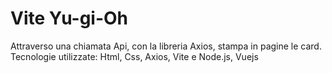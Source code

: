# Vite Yu-gi-Oh

Attraverso una chiamata Api, con la libreria Axios, stampa in pagine le card.
Tecnologie utilizzate: Html, Css, Axios, Vite e Node.js, Vuejs
